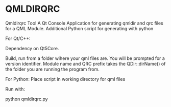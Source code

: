 # QMLDIRQRC
Qmldirqrc Tool
A Qt Console Application for generating qmldir and qrc files for a QML Module.
Additional Python script for generating with python

For Qt/C++:

Dependency on Qt5Core.

Build, run from a folder wihere your qml files are.
You will be prompted for a version identifier. 
Module name and QRC prefix takes the QDir::dirName() of the folder you are running the program from. 

For Python: 
Place script in working directory for qml files

Run with: 

python qmldirqrc.py
